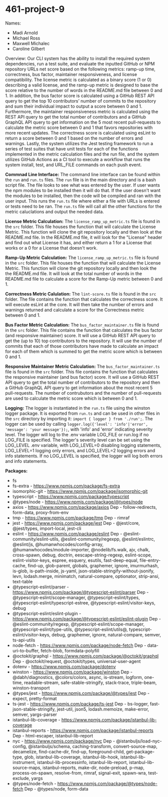 # 461-project-9
Names: 
- Madi Arnold
- Michael Ross
- Maxwell Michalec
- Caroline Gilbert

Overview: Our CLI system has the ability to install the required system dependencies, run a test suite, and evaluate the inputted GitHub or NPM repository URLs net score based on the following metrics: ramp-up time, correctness, bus factor, maintainer responsiveness, and license compatibility. The license metric is calculated as a binary score (1 or 0) describing a valid license, and the ramp-up metric is designed to base the score relative to the number of words in the README.md file between 0 and 1. In addition, the bus factor score is calculated using a GitHub REST API query to get the top 10 contributors’ number of commits to the repository and sum their individual impact to output a score between 0 and 1. Furthermore, the maintainer responsiveness metric is calculated using the REST API query to get the total number of contributors and a GitHub GraphQL API query to get information on the 5 most recent pull-requests to calculate the metric score between 0 and 1 that favors repositories with more recent updates. The correctness score is calculated using esLint to return a score between 0 and 1 based on the number of errors and warnings. Lastly, the system utilizes the Jest testing framework to run a series of test suites that have unit tests for each of the functions implemented in the metric calculation files and the run file, and the system utilizes GitHub Actions as a CI tool to execute a workflow that runs the system install, test, and URL_FILE commands on each push event.  

**Commnad Line Interface:**
The command line interface can be found within the `run` and `run.ts` files.  The `run` file is in the main directory and is a bash script file.  The file looks to see what was entered by the user.  If user wants the npm modules to be installed then it will do that.  If the user doesn't want the modules to be installed, then the code will be compiled and ran with the user input.  This runs the `run.ts` file where either a file with URLs is entered or tests need to be ran.  The `run.ts` file will call all the other functions for the metric caluclations and output the needed data.  

**License Metric Calculation:**
The `license_ramp_up_metric.ts` file is found in the `src` folder.  This file houses the function that will calculate the License Metric.  This function will clone the git repository locally and then look at the README.md file.  In the README.md file, it will look for the "License" header and find out what License it has, and either return a 1 for a License that works or a 0 for a License that doesn't work. 

**Ramp-Up Metric Calculation:**
The `license_ramp_up_metric.ts` file is found in the `src` folder.  This file houses the function that will calculate the License Metric.  This function will clone the git repository locally and then look the the README.md file.  It will look at the total number of words in the README.md file to calculate a score for the Ramp-Up metric between 0 and 1.

**Correctness Metric Calulation:**
The `lint-score.ts` file is found in the `src` folder. The file contains the function that calculates the correctness score. It will execute esLint at the core. It will then take the number of errors and warnings returned and calculate a score for the Correctness metric between 0 and 1.

**Bus Factor Metric Calculation:**
The `bus_factor_maintainer.ts` file is found in the `src` folder. This file contains the function that calculates the bus factor (and responsive maintainer) score. It will use a GitHub REST API query to get the (up to 10) top contributors to the repository. It will use the number of commits that each of those contributors have made to calculate an impact for each of them which is summed to get the metric score which is between 0 and 1.

**Responsive Maintainer Metric Calculation:**
The `bus_factor_maintainer.ts` file is found in the `src` folder. This file contains the function that calculates the responsive maintainer (and bus factor) score. It will use a GitHub REST API query to get the total number of contributors to the repository and then a GitHub GraphQL API query to get information about the most recent 5 pull-requests. The number of contrubutors and the number of pull-requests are used to calculate the metric score which is between 0 and 1.

**Logging:**
The logger is instantiated in the `run.ts` file using the winston logger package. It is exported from `run.ts` and can be used in other files in the `src` directory by importing it: `import { logger } from './run';`. The logger can be used by calling `logger.log({'level': 'info'|'error', 'message': 'your message'});`, with 'info' and 'error' indicating severity level. The logger will log to the .env variable LOG_FILE or run.log if no LOG_FILE is specified. The logger's severity level can be set using the LOG_LEVEL .env variable, with LOG_LEVEL=0 disabling logging statements, LOG_LEVEL=1 logging only errors, and LOG_LEVEL=2 logging errors and info statements. If no LOG_LEVEL is specified, the logger will log both errors and info statements.

**Packages:**
- fs
- fs-extra - https://www.npmjs.com/package/fs-extra
- isomorphic-git - https://www.npmjs.com/package/isomorphic-git
- typescript - https://www.npmjs.com/package/typescript
- @types/node - https://www.npmjs.com/package/@types/node
- axios - https://www.npmjs.com/package/axios
    Dep - follow-redirects, form-data, proxy-from-env
- tmp - https://www.npmjs.com/package/tmp
    Dep - rimraf
- jest - https://www.npmjs.com/package/jest
    Dep - @jest/core, @jest/types, import-local, jest-cli
- eslint - https://www.npmjs.com/package/eslint
    Dep - @eslint-community/eslint-utils, @eslint-community/regexpp, @eslint/eslintrc, @eslint/js, @humanwhocodes/config-array, @humanwhocodes/module-importer, @nodelib/fs.walk, ajv, chalk, cross-spawn, debug, doctrin, eescape-string-regexp, eslint-scope, eslint-visitor-keys, espree, esquery, esutils, fast-deep-equal, file-entry-cache, find-up, glob-parent, globals, graphemer, ignore, imurmurhash, is-glob, is-path-inside, js-yaml, json-stable-stringify-without-jsonify, levn, lodash.merge, minimatch, natural-compare, optionator, strip-ansi, text-table
- @typescript-eslint/parser - https://www.npmjs.com/package/@typescript-eslint/parser
    Dep - @typescript-eslint/scope-manager, @typescript-eslint/types, @typescript-eslint/typescript-estree, @typescript-eslint/visitor-keys, debug
- @typescript-eslint/eslint-plugin - https://www.npmjs.com/package/@typescript-eslint/eslint-plugin
    Dep - @eslint-community/regexp, @typescript-eslint/scope-manager, @typescript-eslint/type-utils, @typescript-eslint/utils@, typescript-eslint/visitor-keys, debug, graphemer, ignore, natural-compare, semver, ts-api-utils
- node-fetch - https://www.npmjs.com/package/node-fetch
    Dep - data-uri-to-buffer, fetch-blob, formdata-polyfill
- @octokit/graphql - https://www.npmjs.com/package/@octokit/graphql
    Dep - @octokit/request, @octokit/types, universal-user-agent
- dotenv - https://www.npmjs.com/package/dotenv
- winston - https://www.npmjs.com/package/winston
    Dep - @dabh/diagnostics, @colors/colors, async, is-stream, logform, one-time, readable-stream, safe-stable-stringify, stack-trace, triple-beam, winston-transport
- @types/jest - https://www.npmjs.com/package/@types/jest
    Dep - expect, pretty-format
- ts-jest - https://www.npmjs.com/package/ts-jest
    Dep - bs-logger, fast-json-stable-stringify, jest-util, json5, lodash.memoize, make-error, semver, yargs-parser
- istanbul-lib-coverage - https://www.npmjs.com/package/istanbul-lib-coverage
- istanbul-reports - https://www.npmjs.com/package/istanbul-reports
    Dep - html-escaper, istanbul-lib-report
- nyc - https://www.npmjs.com/package/nyc
    Dep - @istanbuljs/load-nyc-config, @istanbuljs/schema, caching-transform, convert-source-map, decamelize, find-cache-dir, find-up, foreground-child, get-package-type, glob, istanbul-lib-coverage, istanbul-lib-hook, istanbul-lib-instrument, istanbul-lib-processinfo, istanbul-lib-report, istanbul-lib-source-maps, istanbul-reports, make-dir, node-preload, p-map, process-on-spawn, resolve-from, rimraf, signal-exit, spawn-wra, test-exclude, yargs
- @types/node-fetch - https://www.npmjs.com/package/@types/node-fetch
    Dep - @types/node, form-data


